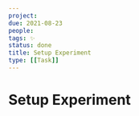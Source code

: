 ```yaml
---
project:
due: 2021-08-23
people:
tags: ✨
status: done
title: Setup Experiment
type: [[Task]]
---
```


# Setup Experiment